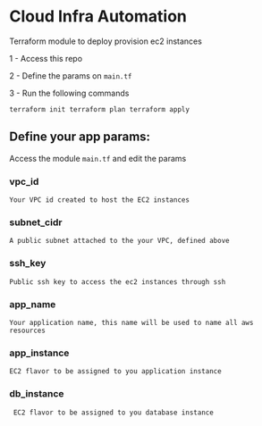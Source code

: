 # Cloud Infra Automation
Terraform module to deploy provision ec2 instances

1 - Access this repo

2 - Define the params on `main.tf`

3 - Run the following commands

`
terraform init
terraform plan
terraform apply
`

## Define your app params:
Access the module `main.tf` and edit the params
### vpc_id
    Your VPC id created to host the EC2 instances
    
### subnet_cidr
    A public subnet attached to the your VPC, defined above
    
### ssh_key
    Public ssh key to access the ec2 instances through ssh
    
### app_name
    Your application name, this name will be used to name all aws resources
    
### app_instance
    EC2 flavor to be assigned to you application instance

### db_instance
     EC2 flavor to be assigned to you database instance
